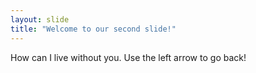 ```yaml
---
layout: slide
title: "Welcome to our second slide!"
---
```

How can I live without you. 
Use the left arrow to go back!
